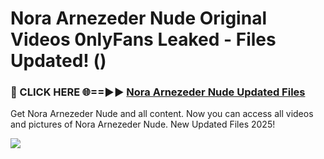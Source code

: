 # Nora Arnezeder Nude Original Videos 0nlyFans Leaked - Files Updated! ()

<h3>🔴 CLICK HERE 🌐==►► <a href="https://tinyurl.com/2p9ay9w9" rel="nofollow">Nora Arnezeder Nude Updated Files</a></h3>

Get Nora Arnezeder Nude and all content. Now you can access all videos and pictures of Nora Arnezeder Nude. New Updated Files 2025!

[![](https://i.imgur.com/KQgVmj3.gif)](https://tinyurl.com/2p9ay9w9)
